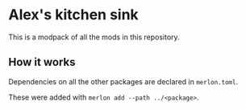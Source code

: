 # Alex's kitchen sink

This is a modpack of all the mods in this repository.

## How it works

Dependencies on all the other packages are declared in `merlon.toml`.

These were added with `merlon add --path ../<package>`.
